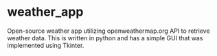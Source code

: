 # weather_app
Open-source weather app utilizing openweathermap.org API to retrieve weather data. This is written in python and has a simple GUI that was implemented using Tkinter. 
